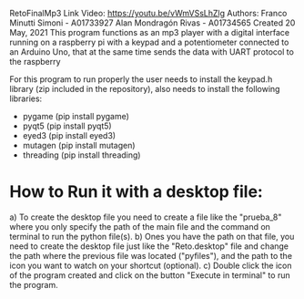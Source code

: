RetoFinalMp3
Link Video: https://youtu.be/vWmVSsLhZlg
Authors:
Franco Minutti Simoni - A01733927
Alan Mondragón Rivas - A01734565
Created 20 May, 2021
This program functions as an mp3 player with a digital interface running on a
raspberry pi with a keypad and a potentiometer connected to an Arduino Uno, that 
at the same time sends the data with UART protocol to the raspberry

For this program to run properly the user needs to install the keypad.h library 
(zip included in the repository), also needs to install the following libraries:
* pygame (pip install pygame)
* pyqt5 (pip install pyqt5)
* eyed3 (pip install eyed3)
* mutagen (pip install mutagen)
* threading (pip install threading)

# How to Run it with a desktop file:

a) To create the desktop file you need to create a file like the "prueba_8" where you only specify the path of the main file and the command on terminal to run the python file(s).
b) Ones you have the path on that file, you need to create the desktop file just like the "Reto.desktop" file and change the path where the previous file was located ("pyfiles"), and the path to the icon you want to watch on your shortcut (optional).
c) Double click the icon of the program created and click on the button "Execute in terminal" to run the program.
